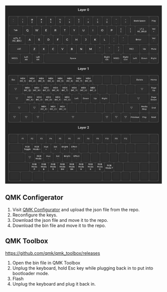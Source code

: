 ![layouts](layouts.png)

## QMK Configerator

1. Visit [QMK Configurator](https://config.qmk.fm/#/dztech/dz65rgb/v3/LAYOUT_65_ansi) and upload the json file from the repo.
2. Reconfigure the keys.
3. Download the json file and move it to the repo.
4. Download the bin file and move it to the repo.

## QMK Toolbox

https://github.com/qmk/qmk_toolbox/releases

1. Open the bin file in QMK Toolbox
2. Unplug the keyboard, hold Esc key while plugging back in to put into bootloader mode.
3. Flash
4. Unplug the keyboard and plug it back in.

